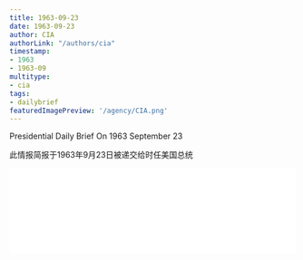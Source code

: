 ```yaml
---
title: 1963-09-23
date: 1963-09-23
author: CIA 
authorLink: "/authors/cia"
timestamp: 
- 1963
- 1963-09
multitype: 
- cia
tags: 
- dailybrief
featuredImagePreview: '/agency/CIA.png'
---
```



Presidential Daily Brief On 1963 September 23

此情报简报于1963年9月23日被递交给时任美国总统

<!--more-->





<div id="over" style="width:100%; overflow:hidden"> <iframe id="sFrame" name="sFrame" frameborder="no" border="0"  allowfullscreen marginwidth="0" scrolling="no" src = " /CIA/1963-09-23.html "  style = " position:absulute; width: 806px; top: 300;" > </iframe> </div>